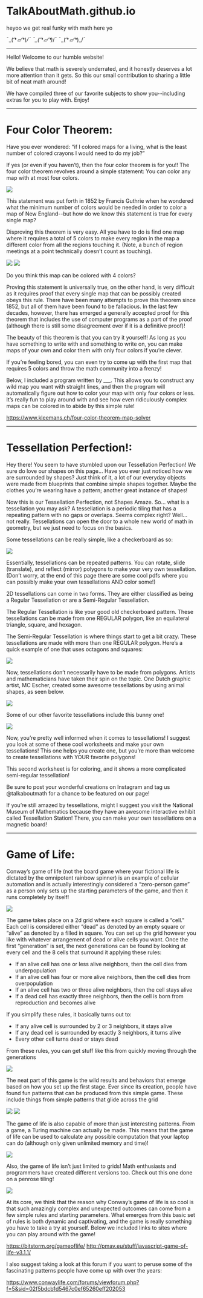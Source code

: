 # TalkAboutMath.github.io

heyoo we get real funky with math here yo

¯\_( ͡❛ ⏥ ͡❛)_/¯   ¯\_( ͡❛ ⏥ ͡❛)_/¯   ¯\_( ͡❛ ⏥ ͡❛)_/¯

----------------------------------

Hello! Welcome to our humble website! 

We believe that math is severely underrated, and it honestly deserves a lot more attention than it gets. So this our small contribution to sharing a little bit of neat math around!

We have compiled three of our favorite subjects to show you--including extras for you to play with. Enjoy!

----------------------------------

# Four Color Theorem:

Have you ever wondered: “if I colored maps for a living, what is the least number of colored crayons I would need to do my job?”

If yes (or even if you haven’t), then the four color theorem is for you!! 
The four color theorem revolves around a simple statement: 
You can color any map with at most four colors.

<img src="https://i2.wp.com/geoawesomeness.com/wp-content/uploads/2017/12/Four-color-map-2.png?resize=1119%2C671&ssl=1">


This statement was put forth in 1852 by Francis Guthrie when he wondered what the minimum number of colors would be needed in order to color a map of New England--but how do we know this statement is true for every single map?

Disproving this theorem is very easy. All you have to do is find one map where it requires a total of 5 colors to make every region in the map a different color from all the regions touching it. (Note, a bunch of region meetings at a point technically doesn’t count as touching).

<img src="https://www.kleemans.ch/static/fourcolors/examples/img02.png">
<img src="https://www.kleemans.ch/images/181.png">

Do you think this map can be colored with 4 colors?


Proving this statement is universally true, on the other hand, is very difficult as it requires proof that every single map that can be possibly created obeys this rule. There have been many attempts to prove this theorem since 1852, but all of them have been found to be fallacious. In the last few decades, however, there has emerged a generally accepted proof for this theorem that includes the use of computer programs as a part of the proof (although there is still some disagreement over if it is a definitive proof)!

The beauty of this theorem is that you can try it yourself! As long as you have something to write with and something to write on, you can make maps of your own and color them with only four colors if you’re clever. 

If you’re feeling bored, you can even try to come up with the first map that requires 5 colors and throw the math community into a frenzy!

Below, I included a program written by ___. This allows you to construct any wild map you want with straight lines, and then the program will automatically figure out how to color your map with only four colors or less. It’s really fun to play around with and see how even ridiculously complex maps can be colored in to abide by this simple rule! 

https://www.kleemans.ch/four-color-theorem-map-solver

-----------------------------------
# Tessellation Perfection!:
Hey there! You seem to have stumbled upon our Tessellation Perfection!
We sure do love our shapes on this page… Have you ever just noticed how we are surrounded by shapes? Just think of it, a lot of our everyday objects were made from blueprints that combine simple shapes together. Maybe the clothes you’re wearing have a pattern; another great instance of shapes!

Now this is our Tessellation Perfection, not Shapes Amaze. So… what is a tessellation you may ask? A tessellation is a periodic tiling that has a repeating pattern with no gaps or overlaps. Seems complex right? Well… not really. Tessellations can open the door to a whole new world of math in geometry, but we just need to focus on the basics.

Some tessellations can be really simple, like a checkerboard as so:

<img src="https://upload.wikimedia.org/wikipedia/commons/thumb/7/70/Checkerboard_pattern.svg/1200px-Checkerboard_pattern.svg.png">

Essentially, tessellations can be repeated patterns. You can rotate, slide (translate), and reflect (mirror) polygons to make your very own tessellation. (Don’t worry, at the end of this page there are some cool pdfs where you can possibly make your own tessellations AND color some!)

2D tessellations can come in two forms. They are either classified as being a Regular Tessellation or are a Semi-Regular Tessellation. 

The Regular Tessellation is like your good old checkerboard pattern. These tessellations can be made from one REGULAR polygon, like an equilateral triangle, square, and hexagon.

The Semi-Regular Tessellation is where things start to get a bit crazy. These tessellations are made with more than one REGULAR polygon. Here’s a quick example of one that uses octagons and squares:

<img src="https://upload.wikimedia.org/wikipedia/commons/thumb/e/e1/Tiling_Semiregular_4-8-8_Truncated_Square.svg/400px-Tiling_Semiregular_4-8-8_Truncated_Square.svg.png">

Now, tessellations don’t necessarily have to be made from polygons. Artists and mathematicians have taken their spin on the topic. One Dutch graphic artist, MC Escher, created some awesome tessellations by using animal shapes, as seen below. 

<img src="https://d2jv9003bew7ag.cloudfront.net/uploads/MC-Escher-Lizard-1942.jpg">


Some of our other favorite tessellations include this bunny one!

<img src="https://i.pinimg.com/originals/42/4c/7b/424c7be21010bd963ef7319c7f4f260f.gif">



Now, you’re pretty well informed when it comes to tessellations! I suggest you look at some of these cool worksheets and make your own tessellations! 
This one helps you create one, but you’re more than welcome to create tessellations with YOUR favorite polygons!

This second worksheet is for coloring, and it shows a more complicated semi-regular tessellation!

Be sure to post your wonderful creations on Instagram and tag us @talkaboutmath for a chance to be featured on our page!

If you’re still amazed by tessellations, might I suggest you visit the National Museum of Mathematics because they have an awesome interactive exhibit called Tessellation Station! There, you can make your own tessellations on a magnetic board!

-------------------------------------------

# Game of Life:

Conway’s game of life (not the board game where your fictional life is dictated by the omnipotent rainbow spinner) is an example of cellular automation and is actually interestingly considered a “zero-person game” as a person only sets up the starting parameters of the game, and then it runs completely by itself!

<img src="https://i0.wp.com/www.stewardyourtime.com/wp-content/uploads/2016/10/Your-life-in-a-12x12-grid-empty-400x400.png?resize=400%2C400">

The game takes place on a 2d grid where each square is called a “cell.” Each cell is considered either “dead” as denoted by an empty square or “alive” as denoted by a filled in square. You can set up the grid however you like with whatever arrangement of dead or alive cells you want. Once the first “generation” is set, the next generations can be found by looking at every cell and the 8 cells that surround it applying these rules:
<ul>
<li>If an alive cell has one or less alive neighbors, then the cell dies from underpopulation</li>
<li>If an alive cell has four or more alive neighbors, then the cell dies from overpopulation</li>
<li>If an alive cell has two or three alive neighbors, then the cell stays alive</li>
<li>If a dead cell has exactly three neighbors, then the cell is born from reproduction and becomes alive</li>
</ul>
If you simplify these rules, it basically turns out to:
<ul>
<li>If any alive cell is surrounded by 2 or 3 neighbors, it stays alive</li>
<li>If any dead cell is surrounded by exactly 3 neighbors, it turns alive</li>
<li>Every other cell turns dead or stays dead</li>
</ul>

From these rules, you can get stuff like this from quickly moving through the generations

<img src="https://i.imgur.com/ZRY1IlT.gif">

The neat part of this game is the wild results and behaviors that emerge based on how you set up the first stage. Ever since its creation, people have found fun patterns that can be produced from this simple game. These include things from simple patterns that glide across the grid 

<img src="https://upload.wikimedia.org/wikipedia/en/d/d0/Game_of_life_animated_glider_2.gif">
<img src="https://www.conwaylife.com/w/images/f/f5/Weekender_small.gif">

The game of life is also capable of more than just interesting patterns. From a game, a Turing machine can actually be made. This means that the game of life can be used to calculate any possible computation that your laptop can do (although only given unlimited memory and time)!

<img src="https://www.conwaylife.com/w/images/thumb/4/49/Turingmachine_large.png/936px-Turingmachine_large.png">

Also, the game of life isn’t just limited to grids! Math enthusiasts and programmers have created different versions too. Check out this one done on a penrose tiling!

<img src="https://i.stack.imgur.com/Hne4R.gif">

At its core, we think that the reason why Conway’s game of life is so cool is that such amazingly complex and unexpected outcomes can come from a few simple rules and starting parameters. What emerges from this basic set of rules is both dynamic and captivating, and the game is really something you have to take a try at yourself. Below we included links to sites where you can play around with the game!

https://bitstorm.org/gameoflife/
http://pmav.eu/stuff/javascript-game-of-life-v3.1.1/



I also suggest taking a look at this forum if you want to peruse some of the fascinating patterns people have come up with over the years:

https://www.conwaylife.com/forums/viewforum.php?f=5&sid=02f5bdcb1d5467c0ef65260eff202053 


